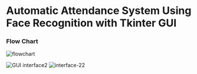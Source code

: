 # Automatic Attendance System Using Face Recognition with Tkinter GUI

### Flow Chart


![flowchart](https://user-images.githubusercontent.com/17081707/187826704-b48d3ec1-8d12-431d-8496-a8d81a3db480.jpg)

![GUI interface2](https://user-images.githubusercontent.com/17081707/187823269-1a6b585f-4920-405a-bec7-a54344e59b8a.png)
![interface-22](https://user-images.githubusercontent.com/17081707/187823268-900cab9d-605a-49a9-becc-b8fbf4ffef3e.png)
